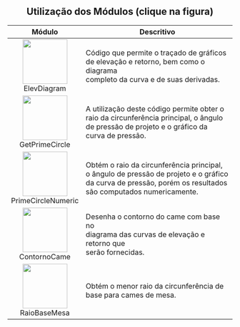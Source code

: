 <div align="center">
<p><h2>Utilização dos Módulos (clique na figura)</h2></p>

| Módulo | <div align="center">Descritivo</div> |
| :---: | :--- |
| [<img src="https://user-images.githubusercontent.com/67014817/150676718-dfdb3bcc-905d-44d5-92a1-6c3e8b045a91.jpg" width="100">](informativos/elevdiagram.md)<br>ElevDiagram | Código que permite o traçado de gráficos<br>de elevação e retorno, bem como o diagrama<br> completo da curva e de suas derivadas. |
| [<img src="https://user-images.githubusercontent.com/67014817/150679624-70b34b93-e36b-4291-94f8-734492948daa.jpg" width="100">](informativos/primecircle.md)<br>GetPrimeCircle | A utilização deste código permite obter o<br>raio da circunferência principal, o ângulo<br>de pressão de projeto e o gráfico da<br>curva de pressão. |
| [<img src="https://user-images.githubusercontent.com/67014817/150687166-d4f15fb9-8867-4728-ac0c-5f8064899f84.jpg" width="100">](informativos/primenumeric.md)<br>PrimeCircleNumeric | Obtém o raio da circunferência principal,<br>o ângulo de pressão de projeto e o gráfico<br>da curva de pressão, porém os resultados<br>são computados numericamente. |
| [<img src="https://user-images.githubusercontent.com/67014817/150690506-a3e42e22-4718-43a7-9613-0be40c5d01f8.jpg" width="100">](informativos/contorno.md)<br>ContornoCame | Desenha o contorno do came com base no<br>diagrama das curvas de elevação e retorno que<br> serão fornecidas. |
| [<img src="https://user-images.githubusercontent.com/67014817/150691917-db0517f1-31cc-42be-bf24-d590e324c9c8.jpg" width="100">](informativos/mesabase.md)<br>RaioBaseMesa | Obtém o menor raio da circunferência de<br>base para cames de mesa. |
</div>

